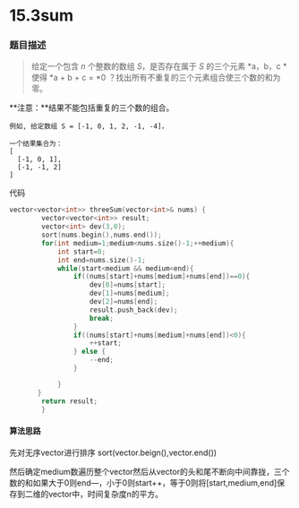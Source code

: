 # 15.3sum

### 题目描述

>给定一个包含 *n* 个整数的数组 *S*，是否存在属于 *S* 的三个元素 *a，b，c *使得 *a + b + c = *0 ？找出所有不重复的三个元素组合使三个数的和为零。

**注意：**结果不能包括重复的三个数的组合。

```
例如, 给定数组 S = [-1, 0, 1, 2, -1, -4]，

一个结果集合为：
[
  [-1, 0, 1],
  [-1, -1, 2]
]
```



代码

```c++
vector<vector<int>> threeSum(vector<int>& nums) {
        vector<vector<int>> result;
        vector<int> dev(3,0);
        sort(nums.begin(),nums.end());
        for(int medium=1;medium<nums.size()-1;++medium){
            int start=0;
            int end=nums.size()-1;
            while(start<medium && medium<end){
                if((nums[start]+nums[medium]+nums[end])==0){
                    dev[0]=nums[start];
                    dev[1]=nums[medium];
                    dev[2]=nums[end];
                    result.push_back(dev);
                    break;
                }
                if((nums[start]+nums[medium]+nums[end])<0){
                    ++start;
                } else {
                    --end;
                }

            }
       }
        return result;
        }
```

#### 算法思路

先对无序vector进行排序 sort(vector.beign(),vector.end())

然后确定medium数遍历整个vector然后从vector的头和尾不断向中间靠拢，三个数的和如果大于0则end—，小于0则start++，等于0则将[start,medium,end]保存到二维的vector中，时间复杂度n的平方。

